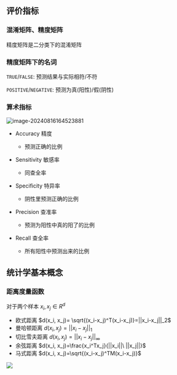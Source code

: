 ## 评价指标

### 混淆矩阵、精度矩阵

精度矩阵是二分类下的混淆矩阵

### 精度矩阵下的名词

`TRUE`/`FALSE`: 预测结果与实际相符/不符

`POSITIVE`/`NEGATIVE`: 预测为真(阳性)/假(阴性)

### 算术指标

![image-20240816164523881](https://runzblog.oss-cn-hangzhou.aliyuncs.com/postimg/202409271712083.png)

- Accuracy 精度 
    - 预测正确的比例

- Sensitivity 敏感率 
    - 同查全率

- Specificity 特异率
    - 阴性里预测正确的比例
- Precision 查准率
    - 预测为阳性中真的阳了的比例
- Recall 查全率
    - 所有阳性中预测出来的比例

## 统计学基本概念

### 距离度量函数

对于两个样本 $x_i,x_j\in R^d$

- 欧式距离                $d(x_i, x_j)= \sqrt{(x_i-x_j)^T(x_i-x_j)}=||x_i-x_j||_2$
- 曼哈顿距离            $d(x_i, x_j)=||x_i-x_j||_1$
- 切比雪夫距离        $d(x_i, x_j)=||x_i-x_j||_\infty$
- 余弦距离               $d(x_i, x_j)=\frac{x_i^Tx_j}{||x_i||\ ||x_j||}$
- 马式距离               $d(x_i, x_j)=\sqrt{(x_i-x_j)^TM(x_i-x_j)}$

![](https://runzblog.oss-cn-hangzhou.aliyuncs.com/postimg/202410252021162.png)
